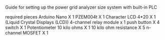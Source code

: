 
Guide for setting up the power grid analyzer size system with built-in PLC





required pieces
Arduino Nano X 1
PZEM004t X 1
Character LCD 4*20 X 1   (Liquid Crystal Displays (LCD))
4-channel relay module x 1
push button X 4
switch X 1
Potentiometer 10 kilo ohms X 1
10 kilo ohm resistance X 5
n-channel MOSFET X 1

